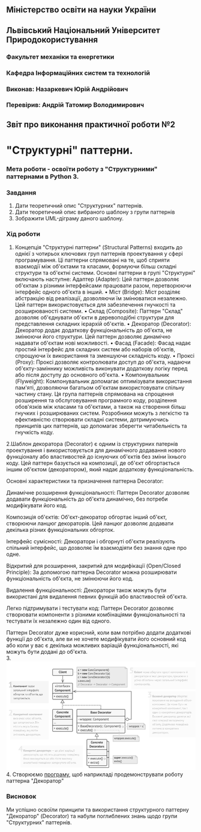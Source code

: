 ## Міністерство освіти на науки України
## Львівський Національний Університет Природокористування
### Факультет механіки та енергетики
### Кафедра Інформаційних систем та технологій

### Виконав: Назаркевич Юрій Андрійович
### Перевірив: Андрій Татомир Володимирович

## Звіт про виконання практичної роботи №2
# "Структурні" паттерни.

### Мета роботи - освоїти роботу з "Структурними" паттернами в Python 3.

### Завдання
1. Дати теоретичний опис "Структурних" паттернів.
2. Дати теоретичний опис вибраного шаблону з групи паттернів
3. Зображити UML-діграму даного шаблону.


### Хід роботи
1. Концепція "Структурні паттерни" (Structural Patterns) входить до однієї з чотирьох ключових груп паттернів проектування у сфері програмування. Ці паттерни спрямовані на те, щоб сприяти взаємодії між об'єктами та класами, формуючи більш складні структури та об'єктні системи.
Основні паттерни в групі "Структурні" включають наступне:
Адаптер (Adapter): Цей паттерн дозволяє об'єктам з різними інтерфейсами працювати разом, перетворюючи інтерфейс одного об'єкта в інший.
• Міст (Bridge): Міст розділяє абстракцію від реалізації, дозволяючи їм змінюватися незалежно. Цей паттерн використовується для забезпечення гнучкості та розширюваності системи.
• Склад (Composite): Паттерн "Склад" дозволяє об'єднувати об'єкти в деревоподібні структури для представлення складних ієрархій об'єктів.
• Декоратор (Decorator): Декоратор додає додаткову функціональність до об'єкта, не змінюючи його структури. Цей паттерн дозволяє динамічно надавати об'єктам нові можливості.
• Фасад (Facade): Фасад надає простий інтерфейс для складних систем або наборів об'єктів, спрощуючи їх використання та зменшуючи складність коду.
• Проксі (Proxy): Проксі дозволяє контролювати доступ до об'єкта, надаючи об'єкту-заміннику можливість виконувати додаткову логіку перед або після доступу до основного об'єкта.
• Компонувальник (Flyweight): Компонувальник допомагає оптимізувати використання пам'яті, дозволяючи багатьом об'єктам використовувати спільну частину стану.
Ця група паттернів спрямована на спрощення розширення та обслуговування програмного коду, розділення обов'язків між класами та об'єктами, а також на створення більш гнучких і розширюваних систем. Розробники можуть з легкістю та ефективністю створювати складні системи, дотримуючись принципів цих паттернів, що допомагає зберегти читабельність та гнучкість коду.

2.Шаблон декоратора (Decorator) є одним із структурних патернів проектування і використовується для динамічного додавання нового функціоналу або властивостей до існуючих об'єктів без зміни їхнього коду. Цей паттерн базується на композиції, де об'єкт обгортається іншим об'єктом (декоратором), який надає додаткову функціональність.

Основні характеристики та призначення паттерна Decorator:

Динамічне розширення функціональності: Паттерн Decorator дозволяє додавати функціональність до об'єкта динамічно, без потреби модифікувати його код.

Композиція об'єктів: Об'єкт-декоратор обгортає інший об'єкт, створюючи ланцюг декораторів. Цей ланцюг дозволяє додавати декілька різних функціональних обгорток.

Інтерфейс сумісності: Декоратори і обгорнуті об'єкти реалізують спільний інтерфейс, що дозволяє їм взаємодіяти без знання одне про одне.

Відкритий для розширення, закритий для модифікації (Open/Closed Principle): За допомогою паттерна Decorator можна розширювати функціональність об'єкта, не змінюючи його код.

Видалення функціональності: Декоратори також можуть бути використані для видалення певних функцій або властивостей об'єкта.

Легко підтримувати і тестувати код: Паттерн Decorator дозволяє створювати компоненти з різними комбінаціями функціональності та тестувати їх незалежно один від одного.

Паттерн Decorator дуже корисний, коли вам потрібно додати додаткові функції до об'єкта, але ви не хочете модифікувати його основний код або коли у вас є декілька можливих варіацій функціональності, які можуть бути додані до об'єкта.    
3. ![UML-діаграма паттерна "Декоратор"](lab2.png)               
4. Створюємо [програму](lab2.py), щоб наприкладі продемонструвати роботу паттерна "Декоратор" 

### Висновок
Ми успішно освоїли принципи та використання структурного паттерну "Декоратор" (Decorator) та набули поглиблених знань щодо групи "Структурних" паттернів.